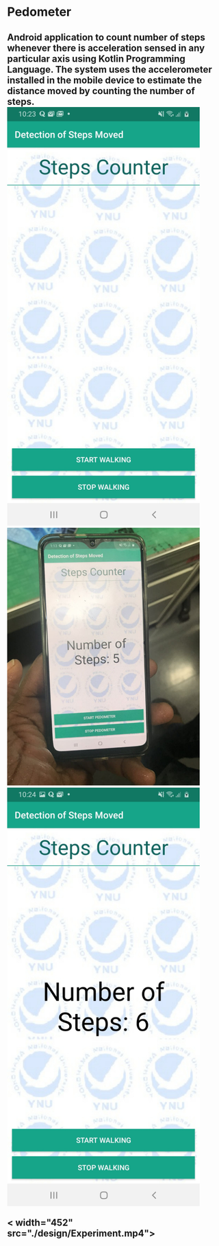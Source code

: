 # Pedometer
<h2> Android application to count number of steps whenever there is acceleration sensed in any particular axis using Kotlin Programming Language. The system uses the accelerometer installed in the mobile device to estimate the distance moved by counting the number of steps.
 
 <img width="450" src="./design/Starting.jpeg">
  
 <img width="450" src="./design/Results after Experimet.jpeg">
 
  <img width="450" src="./design/Testing system.jpeg">
  
  < width="452" src="./design/Experiment.mp4">
  
  
  

 
